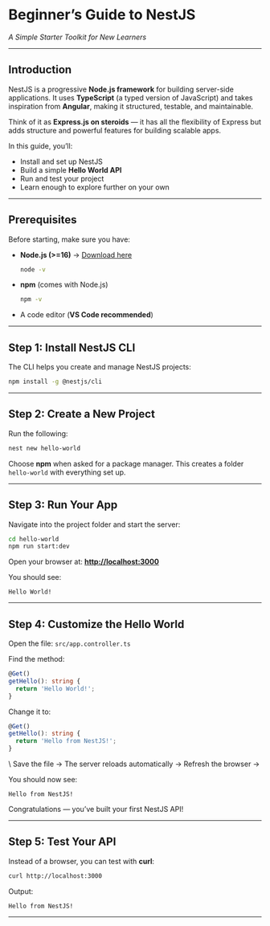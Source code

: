 #  Beginner’s Guide to NestJS

*A Simple Starter Toolkit for New Learners*

---

##  Introduction

NestJS is a progressive **Node.js framework** for building server-side applications.
It uses **TypeScript** (a typed version of JavaScript) and takes inspiration from **Angular**, making it structured, testable, and maintainable.

Think of it as **Express.js on steroids** — it has all the flexibility of Express but adds structure and powerful features for building scalable apps.

In this guide, you’ll:

* Install and set up NestJS
* Build a simple **Hello World API**
* Run and test your project
* Learn enough to explore further on your own

---

##  Prerequisites

Before starting, make sure you have:

* **Node.js (>=16)** → [Download here](https://nodejs.org/)

  ```bash
  node -v
  ```

* **npm** (comes with Node.js)

  ```bash
  npm -v
  ```

* A code editor (**VS Code recommended**)

---

##  Step 1: Install NestJS CLI

The CLI helps you create and manage NestJS projects:

```bash
npm install -g @nestjs/cli
```

---

##  Step 2: Create a New Project

Run the following:

```bash
nest new hello-world
```
 Choose **npm** when asked for a package manager.
This creates a folder `hello-world` with everything set up.

---

##  Step 3: Run Your App

Navigate into the project folder and start the server:

```bash
cd hello-world
npm run start:dev
```

Open your browser at: **[http://localhost:3000](http://localhost:3000)**

You should see:

```
Hello World!
```

---

##  Step 4: Customize the Hello World

Open the file: `src/app.controller.ts`

Find the method:

```ts
@Get()
getHello(): string {
  return 'Hello World!';
}
```

Change it to:

```ts
@Get()
getHello(): string {
  return 'Hello from NestJS!';
}
```

\ Save the file → The server reloads automatically → Refresh the browser →

You should now see:

```
Hello from NestJS!
```

Congratulations — you’ve built your first NestJS API!

---

##  Step 5: Test Your API

Instead of a browser, you can test with **curl**:

```bash
curl http://localhost:3000
```

Output:

```
Hello from NestJS!
```

---

